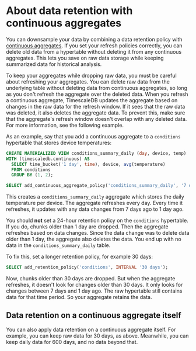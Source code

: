 # About data retention with continuous aggregates
You can downsample your data by combining a data retention policy with
[continuous aggregates][continuous_aggregates]. If you set your refresh policies
correctly, you can delete old data from a hypertable without deleting it from
any continuous aggregates. This lets you save on raw data storage while keeping
summarized data for historical analysis.

<highlight type="warning">
To keep your aggregates while dropping raw data, you must be careful about
refreshing your aggregates. You can delete raw data from the underlying table
without deleting data from continuous aggregates, so long as you don't refresh
the aggregate over the deleted data. When you refresh a continuous aggregate,
TimescaleDB updates the aggregate based on changes in the raw data for the
refresh window. If it sees that the raw data was deleted, it also deletes the
aggregate data. To prevent this, make sure that the aggregate's refresh window
doesn't overlap with any deleted data. For more information, see the following
example.
</highlight>

As an example, say that you add a continuous aggregate to a `conditions`
hypertable that stores device temperatures:
```sql
CREATE MATERIALIZED VIEW conditions_summary_daily (day, device, temp)
WITH (timescaledb.continuous) AS
  SELECT time_bucket('1 day', time), device, avg(temperature)
  FROM conditions
  GROUP BY (1, 2);

SELECT add_continuous_aggregate_policy('conditions_summary_daily', '7 days', '1 day', '1 day');
```

This creates a `conditions_summary_daily` aggregate which stores the daily
temperature per device. The aggregate refreshes every day. Every time it
refreshes, it updates with any data changes from 7 days ago to 1 day ago.

You should **not** set a 24-hour retention policy on the `conditions`
hypertable. If you do, chunks older than 1 day are dropped. Then the aggregate
refreshes based on data changes. Since the data change was to delete data older
than 1 day, the aggregate also deletes the data. You end up with no data in the
`conditions_summary_daily` table.

To fix this, set a longer retention policy, for example 30 days:
```sql
SELECT add_retention_policy('conditions', INTERVAL '30 days');
```

Now, chunks older than 30 days are dropped. But when the aggregate refreshes, it
doesn't look for changes older than 30 days. It only looks for changes between 7
days and 1 day ago. The raw hypertable still contains data for that time period.
So your aggregate retains the data.

## Data retention on a continuous aggregate itself
You can also apply data retention on a continuous aggregate itself. For example,
you can keep raw data for 30 days, as above. Meanwhile, you can keep daily data
for 600 days, and no data beyond that.

[add_retention_policy]: /api/:currentVersion:/data-retention/add_retention_policy
[continuous_aggregates]: /how-to-guides/continuous-aggregates
[drop_chunks]: /api/:currentVersion:/hypertable/drop_chunks
[troubleshooting]: /how-to-guides/continuous-aggregates/troubleshooting/
